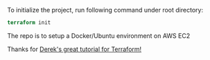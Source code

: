 To initialize the project, run following command under root directory:
```terraform
terraform init
```
The repo is to setup a Docker/Ubuntu environment on AWS EC2

Thanks for [Derek's great tutorial for Terraform!](https://morethancertified.com/)
